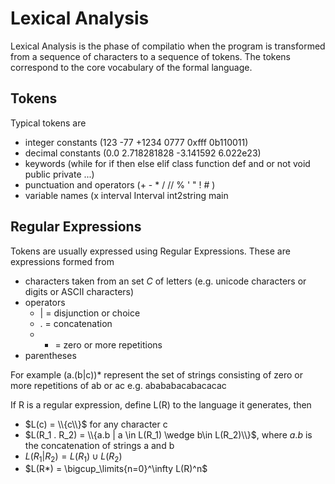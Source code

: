 # Lexical Analysis

Lexical Analysis is the phase of compilatio when the program is transformed from a sequence of characters to a sequence of tokens. The tokens correspond to the core vocabulary of the formal language. 

## Tokens
Typical tokens are
* integer constants (123  -77 +1234 0777 0xfff 0b110011)
* decimal constants (0.0 2.718281828 -3.141592  6.022e23)
* keywords (while for if then else elif class function def and or not void public private ...)
* punctuation and operators (+ - * / // % ' " ! # )
* variable names (x interval Interval int2string main

## Regular Expressions
Tokens are usually expressed using Regular Expressions. These are expressions formed from
* characters taken from an set $C$ of letters (e.g. unicode characters or digits or ASCII characters)
* operators
  * | = disjunction or choice
  * . = concatenation 
  * * = zero or more repetitions
* parentheses

For example (a.(b|c))*  represent the set of strings consisting of zero or more repetitions of ab or ac
e.g. abababacabacacac

If R is a regular expression, define L(R) to the language it generates, then
* $L(c) = \\{c\\}$  for any character c
* $L(R_1 . R_2) = \\{a.b | a \in L(R_1) \wedge b\in L(R_2)\\}$,
  where $a . b$ is the concatenation of strings a and b
* $L(R_1 | R_2) = L(R_1) \cup L(R_2)$
* $L(R*) = \bigcup_\limits{n=0}^\infty L(R)^n$
